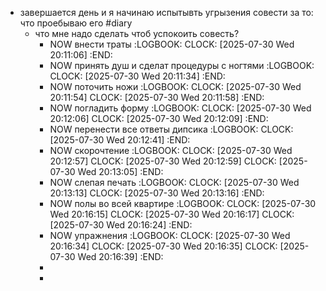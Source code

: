 - завершается день и я начинаю испытывть угрызения совести за то: что проебываю его #diary
	- что мне надо сделать чтоб успокоить совесть?
		- NOW внести траты 
		  :LOGBOOK:
		  CLOCK: [2025-07-30 Wed 20:11:06]
		  :END:
		- NOW принять душ и сделат процедуры с ногтями 
		  :LOGBOOK:
		  CLOCK: [2025-07-30 Wed 20:11:34]
		  :END:
		- NOW поточить ножи
		  :LOGBOOK:
		  CLOCK: [2025-07-30 Wed 20:11:54]
		  CLOCK: [2025-07-30 Wed 20:11:58]
		  :END:
		- NOW погладить форму
		  :LOGBOOK:
		  CLOCK: [2025-07-30 Wed 20:12:06]
		  CLOCK: [2025-07-30 Wed 20:12:09]
		  :END:
		- NOW перенести все ответы дипсика
		  :LOGBOOK:
		  CLOCK: [2025-07-30 Wed 20:12:41]
		  :END:
		- NOW скорочтение
		  :LOGBOOK:
		  CLOCK: [2025-07-30 Wed 20:12:57]
		  CLOCK: [2025-07-30 Wed 20:12:59]
		  CLOCK: [2025-07-30 Wed 20:13:05]
		  :END:
		- NOW слепая печать
		  :LOGBOOK:
		  CLOCK: [2025-07-30 Wed 20:13:13]
		  CLOCK: [2025-07-30 Wed 20:13:16]
		  :END:
		- NOW полы во всей квартире
		  :LOGBOOK:
		  CLOCK: [2025-07-30 Wed 20:16:15]
		  CLOCK: [2025-07-30 Wed 20:16:17]
		  CLOCK: [2025-07-30 Wed 20:16:24]
		  :END:
		- NOW упражнения
		  :LOGBOOK:
		  CLOCK: [2025-07-30 Wed 20:16:34]
		  CLOCK: [2025-07-30 Wed 20:16:35]
		  CLOCK: [2025-07-30 Wed 20:16:39]
		  :END:
		-
		-